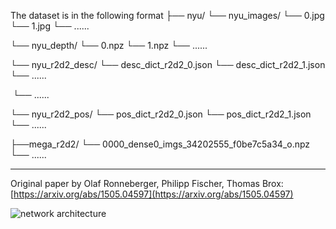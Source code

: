 The dataset is in the following format
  ├── nyu/
   └── nyu_images/
    └── 0.jpg
    └── 1.jpg 
    └── ......

   └── nyu_depth/
    └── 0.npz
    └── 1.npz 
    └── ......

   └── nyu_r2d2_desc/
    └── desc_dict_r2d2_0.json
    └── desc_dict_r2d2_1.json
    └── ......

​    └── ......

   └── nyu_r2d2_pos/
    └── pos_dict_r2d2_0.json
    └── pos_dict_r2d2_1.json 
    └── ......

  ├──mega_r2d2/
    └── 0000_dense0_imgs_34202555_f0be7c5a34_o.npz
    └── ......

---

Original paper by Olaf Ronneberger, Philipp Fischer, Thomas Brox: [https://arxiv.org/abs/1505.04597](https://arxiv.org/abs/1505.04597)

![network architecture](https://i.imgur.com/jeDVpqF.png)
